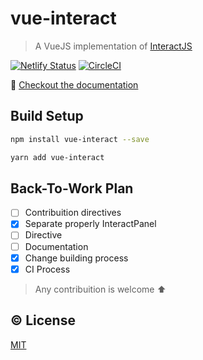 # vue-interact

> A VueJS implementation of [InteractJS](http://interactjs.io)

[![Netlify Status](https://api.netlify.com/api/v1/badges/0d134e46-98be-4533-a02f-fbf9e0358879/deploy-status)](https://app.netlify.com/sites/vue-interact/deploys) [![CircleCI](https://circleci.com/gh/kimuraz/vue-interact.svg?style=svg)](https://circleci.com/gh/kimuraz/vue-interact)


:book: [Checkout the documentation](https://vue-interact.netlify.com/)

## Build Setup

``` bash
npm install vue-interact --save

yarn add vue-interact
```


## Back-To-Work Plan

- [ ] Contribuition directives
- [X] Separate properly InteractPanel
- [ ] Directive
- [ ] Documentation
- [X] Change building process
- [X] CI Process

> Any contribuition is welcome :arrow_up:

## ©️ License

[MIT](http://opensource.org/licenses/MIT)
